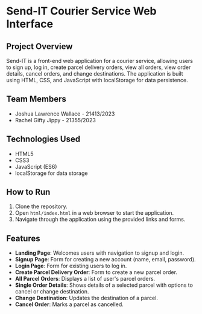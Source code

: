 # Send-IT Courier Service Web Interface

## Project Overview
Send-IT is a front-end web application for a courier service, allowing users to sign up, log in, create parcel delivery orders, view all orders, view order details, cancel orders, and change destinations. The application is built using HTML, CSS, and JavaScript with localStorage for data persistence.

## Team Members
- Joshua Lawrence Wallace - 21413/2023
- Rachel Gifty Jippy - 21355/2023


## Technologies Used
- HTML5
- CSS3
- JavaScript (ES6)
- localStorage for data storage

## How to Run
1. Clone the repository.
2. Open `html/index.html` in a web browser to start the application.
3. Navigate through the application using the provided links and forms.

## Features
- **Landing Page**: Welcomes users with navigation to signup and login.
- **Signup Page**: Form for creating a new account (name, email, password).
- **Login Page**: Form for existing users to log in.
- **Create Parcel Delivery Order**: Form to create a new parcel order.
- **All Parcel Orders**: Displays a list of user's parcel orders.
- **Single Order Details**: Shows details of a selected parcel with options to cancel or change destination.
- **Change Destination**: Updates the destination of a parcel.
- **Cancel Order**: Marks a parcel as cancelled.
